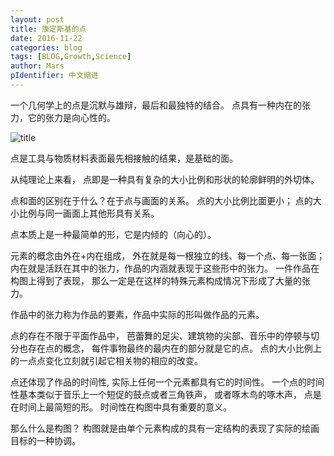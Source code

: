 ```yaml
---
layout: post
title: 康定斯基的点
date: 2016-11-22
categories: blog
tags: [BLOG,Growth,Science]
author: Mars
pIdentifier: 中文缩进
---
```


一个几何学上的点是沉默与雄辩，最后和最独特的结合。
点具有一种内在的张力，它的张力是向心性的。

![title](../../../../../img/CDSJ/title.gif)

点是工具与物质材料表面最先相接触的结果，是基础的面。

从纯理论上来看，
点即是一种具有复杂的大小比例和形状的轮廓鲜明的外切体。

点和面的区别在于什么？在于点与画面的关系。
点的大小比例比面更小；
点的大小比例与同一画面上其他形具有关系。

点本质上是一种最简单的形，它是内倾的（向心的）。

元素的概念由外在+内在组成，
外在就是每一根独立的线、每一个点、每一张面；
内在就是活跃在其中的张力，作品的内涵就表现于这些形中的张力。
一件作品在构图上得到了表现，
那么一定是在这样的特殊元素构成情况下形成了大量的张力。

作品中的张力称为作品的要素，作品中实际的形叫做作品的元素。

点的存在不限于平面作品中，
芭蕾舞的足尖、建筑物的尖部、音乐中的停顿与切分也存在点的概念，
每件事物最终的最内在的部分就是它的点。
点的大小比例上的一点点变化立刻就引起它相关物的相应的改变。

点还体现了作品的时间性,
实际上任何一个元素都具有它的时间性。
一个点的时间性基本类似于音乐上一个短促的鼓点或者三角铁声，
或者啄木鸟的啄木声，
点是在时间上最简短的形。
时间性在构图中具有重要的意义。

那么什么是构图？
构图就是由单个元素构成的具有一定结构的表现了实际的绘画目标的一种协调。